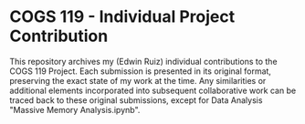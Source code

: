 # COGS 119 - Individual Project Contribution
This repository archives my (Edwin Ruiz) individual contributions to the COGS 119 Project. Each submission is presented in its original format, preserving the exact state of my work at the time. Any similarities or additional elements incorporated into subsequent collaborative work can be traced back to these original submissions, except for Data Analysis "Massive Memory Analysis.ipynb".
